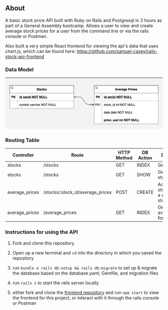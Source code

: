 ## About

A basic stock price API built with Ruby on Rails and Postgresql in 3 hours as part of a General Assembly bootcamp. Allows a user to view and create average stock prices for a user from the command line or via the rails console or Postman. 

Also built a very simple React frontend for viewing the api's data that uses chart.js, which can be found here:
https://github.com/samuel-casey/rails-stock-api-frontend

### Data Model

![entity relationship diagram](./rails_stock_price_API_ERD.png)

### Routing Table

| Controller     | Route                            | HTTP Method | DB Action | Description                                |
|----------------|----------------------------------|-------------|-----------|--------------------------------------------|
| stocks         | /stocks                          | GET         | INDEX     | Get all stocks                             |
| stocks         | /stocks                          | GET         | SHOW      | Get a single stock                         |
| average_prices | /stocks/:stock_id/average_prices | POST        | CREATE    | Add a new stock price for a specific stock |
| average_prices | /average_prices                  | GET         | INDEX     | Get all average_prices for stocks          |

### Instructions for using the API

1) Fork and clone this repository
   
2) Open up a new terminal and `cd` into the directory in which you saved the repository
   
3) run `bundle e rails db:setup && rails db:migrate` to set up & migrate the database based on the database.yaml, Gemfile, and migration files
   
4) run `rails s` to start the rails server locally

5) either fork and clone the [frontend repository](https://github.com/samuel-casey/rails-stock-api-frontend) and run `npm start` to view the frontend for this project, or interact with it through the rails console or Postman
